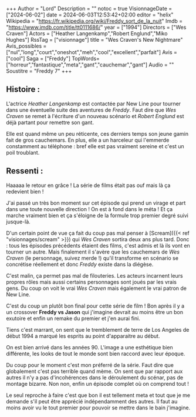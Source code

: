 +++
Author = "Lord"
Description = ""
notoc = true
VisionnageDate = ["2024-06-02"]
date = 2024-06-03T12:53:42+02:00
editor = "helix"
Wikipedia = "https://fr.wikipedia.org/wiki/Freddy_sort_de_la_nuit"
Imdb = "https://www.imdb.com/title/tt0111686/"
year = ["1994"]
Directors = ["Wes Craven"]
Actors = ["Heather Langenkamp","Robert Englund","Miko Hughes"]
RssTag = ["visionnage"]
title = "Wes Craven's New Nightmare"
Avis_possibles = ["nul","long","court","oneshot","meh","cool","excellent","parfait"]
Avis = ["cool"] 
Saga = ["Freddy"]
TopWords=["horreur","fantastique","meta","gant","cauchemar","gant"]
Audio = ""
Soustitre = "Freddy 7"
+++
## Histoire : 
L'actrice *Heather Langenkamp* est contactée par New Line pour tourner dans une éventuelle suite des aventures de *Freddy*.
Faut dire que *Wes Craven* se remet à l'écriture d'un nouveau scénario et *Robert Englund* est déjà partant pour remettre son gant.

Elle est quand même un peu réticente, ces derniers temps son jeune gamin fait de gros cauchemars.
En plus, elle a un harceleur qui l'emmerde constamment au téléphone : bref elle est pas vraiment sereine et c'est un poil troublant.

## Ressenti :
Haaaaa le retour en grâce !
La série de films était pas ouf mais là ça redevient bien !

J'ai passé un très bon moment sur cet épisode qui prend un virage et part dans une toute nouvelle direction !
On est à fond dans le méta !
Et ça marche vraiment bien et ça s'éloigne de la formule trop premier degré suivi jusque-là.

D'un certain point de vue ça fait du coup pas mal penser à [Scream]({{< ref "visionnages/scream" >}}) qui *Wes Craven* sortira deux ans plus tard.
Donc : tous les épisodes précédents étaient des films, c'est admis et là ils vont en tourner un autre.
Mais finalement il s'avère que les cauchemars de *Wes Craven* (le personnage, suivez merde !) qu'il transforme en scénario se concrétise réellement et donc *Freddy* existe dans la diégèse.

C'est malin, ça permet pas mal de filouteries.
Les acteurs incarnent leurs propres rôles mais aussi certains personnages sont joués par les vrais gens.
Du coup on voit le vrai *Wes Craven* mais également le vrai patron de New Line.

C'est du coup un plutôt bon final pour cette série de film !
Bon après il y a un crossover **Freddy vs Jason** qui j'imagine devrait au moins être un bon exutoire et enfin un remake du premier et j'en aurai fini.

Tiens c'est marrant, on sent que le tremblement de terre de Los Angeles de début 1994 a marqué les esprits au point d'apparaitre au début.

On est bien arrivé dans les années 90.
L'image a une esthétique bien différente, les looks de tout le monde sont bien raccord avec leur époque.

Du coup pour le moment c'est mon préferré de la série.
Faut dire que globalement c'est pas terrible quand mème.
On sent que par rapport aux autres il n'y a pas d'incohérences dans le déroulement du scénar, pas de montage bizarre.
Non non, enfin un épisode complet où on comprend tout !

Le seul reproche à faire c'est que bon il est tellement meta et tout que je me demande s'il peut être apprécié indépendamment des autres.
Il faut au moins avoir vu le tout premier pour pouvoir se mettre dans le bain j'imagine.

